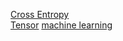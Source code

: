 [Cross Entropy](https://r23456999.medium.com/%E4%BD%95%E8%AC%82-cross-entropy-%E4%BA%A4%E5%8F%89%E7%86%B5-b6d4cef9189d)  
[Tensor](https://medium.com/hunter-cheng/%E6%A9%9F%E4%BD%95%E7%82%BA%E5%BC%B5%E9%87%8F-tensor-%E4%B8%89%E5%88%86%E9%90%98%E5%9C%96%E8%A7%A3%E9%A1%9E%E7%A5%9E%E7%B6%93%E7%B6%B2%E8%B7%AF%E5%9F%BA%E6%9C%AC%E8%B3%87%E6%96%99%E7%B5%90%E6%A7%8B-ab0ccd115aff)
[machine learning](https://brohrer.mcknote.com/zh-Hant/how_machine_learning_works/how_convolutional_neural_networks_work.html)

